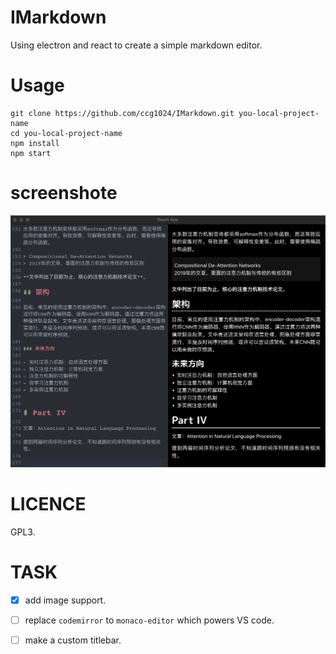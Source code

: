 # IMarkdown

Using electron and react to create a simple markdown editor.

# Usage

```shel
git clone https://github.com/ccg1024/IMarkdown.git you-local-project-name
cd you-local-project-name
npm install
npm start
```

# screenshote

![screenshote](./screenshote.png)

# LICENCE

GPL3.


# TASK

* [x] add image support.
* [ ] replace `codemirror` to `monaco-editor` which powers VS code.
* [ ] make a custom titlebar.

